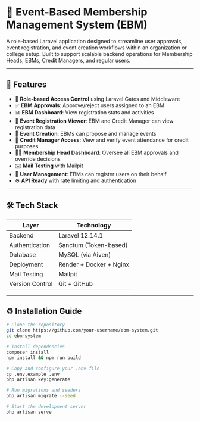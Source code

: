 # 🎯 Event-Based Membership Management System (EBM)

A role-based Laravel application designed to streamline user approvals, event registration, and event creation workflows within an organization or college setup. Built to support scalable backend operations for Membership Heads, EBMs, Credit Managers, and regular users.

---

## 🚀 Features

- 🔐 **Role-based Access Control** using Laravel Gates and Middleware
- ✅ **EBM Approvals**: Approve/reject users assigned to an EBM
- 📊 **EBM Dashboard**: View registration stats and activities
- 📝 **Event Registration Viewer**: EBM and Credit Manager can view registration data
- 🎉 **Event Creation**: EBMs can propose and manage events
- 🧾 **Credit Manager Access**: View and verify event attendance for credit purposes
- 🧑‍💼 **Membership Head Dashboard**: Oversee all EBM approvals and override decisions
- ✉️ **Mail Testing** with Mailpit
- 🔄 **User Management**: EBMs can register users on their behalf
- ⚙️ **API Ready** with rate limiting and authentication

---

## 🛠 Tech Stack

| Layer         | Technology             |
|---------------|------------------------|
| Backend       | Laravel 12.14.1        |
| Authentication| Sanctum (Token-based)  |
| Database      | MySQL (via Aiven)      |
| Deployment    | Render + Docker + Nginx|
| Mail Testing  | Mailpit                |
| Version Control | Git + GitHub         |

---

## ⚙️ Installation Guide

```bash
# Clone the repository
git clone https://github.com/your-username/ebm-system.git
cd ebm-system

# Install dependencies
composer install
npm install && npm run build

# Copy and configure your .env file
cp .env.example .env
php artisan key:generate

# Run migrations and seeders
php artisan migrate --seed

# Start the development server
php artisan serve
